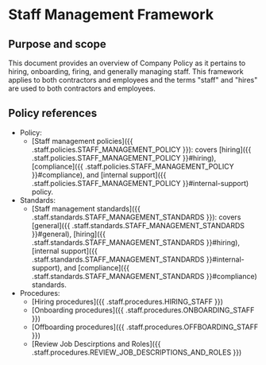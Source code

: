 # Staff Management Framework

## Purpose and scope

This document provides an overview of Company Policy as it pertains to hiring, onboarding, firing, and generally managing staff. This framework applies to both contractors and employees and the terms "staff" and "hires" are used to both contractors and employees.

## Policy references

* Policy:
   * [Staff management policies]({{ .staff.policies.STAFF_MANAGEMENT_POLICY }}): covers [hiring]({{ .staff.policies.STAFF_MANAGEMENT_POLICY }}#hiring), [compliance]({{ .staff.policies.STAFF_MANAGEMENT_POLICY }}#compliance), and [internal support]({{ .staff.policies.STAFF_MANAGEMENT_POLICY }}#internal-support) policy.
* Standards:
   * [Staff management standards]({{ .staff.standards.STAFF_MANAGEMENT_STANDARDS }}): covers [general]({{ .staff.standards.STAFF_MANAGEMENT_STANDARDS }}#general), [hiring]({{ .staff.standards.STAFF_MANAGEMENT_STANDARDS }}#hiring), [internal support]({{ .staff.standards.STAFF_MANAGEMENT_STANDARDS }}#internal-support), and [compliance]({{ .staff.standards.STAFF_MANAGEMENT_STANDARDS }}#compliance) standards.
* Procedures:
   * [Hiring procedures]({{ .staff.procedures.HIRING_STAFF }})
   * [Onboarding procedures]({{ .staff.procedures.ONBOARDING_STAFF }})
   * [Offboarding procedures]({{ .staff.procedures.OFFBOARDING_STAFF }})
   * [Review Job Descirptions and Roles]({{ .staff.procedures.REVIEW_JOB_DESCRIPTIONS_AND_ROLES }})
